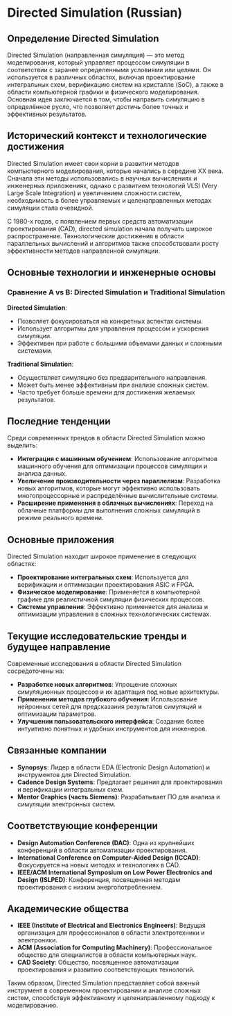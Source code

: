 # Directed Simulation (Russian)

## Определение Directed Simulation

Directed Simulation (направленная симуляция) — это метод моделирования, который управляет процессом симуляции в соответствии с заранее определенными условиями или целями. Он используется в различных областях, включая проектирование интегральных схем, верификацию систем на кристалле (SoC), а также в области компьютерной графики и физического моделирования. Основная идея заключается в том, чтобы направить симуляцию в определённое русло, что позволяет достичь более точных и эффективных результатов.

## Исторический контекст и технологические достижения

Directed Simulation имеет свои корни в развитии методов компьютерного моделирования, которые начались в середине XX века. Сначала эти методы использовались в научных вычислениях и инженерных приложениях, однако с развитием технологий VLSI (Very Large Scale Integration) и увеличением сложности систем, необходимость в более управляемых и целенаправленных методах симуляции стала очевидной.

С 1980-х годов, с появлением первых средств автоматизации проектирования (CAD), directed simulation начала получать широкое распространение. Технологические достижения в области параллельных вычислений и алгоритмов также способствовали росту эффективности методов направленной симуляции.

## Основные технологии и инженерные основы

### Сравнение A vs B: Directed Simulation и Traditional Simulation

**Directed Simulation**:
- Позволяет фокусироваться на конкретных аспектах системы.
- Использует алгоритмы для управления процессом и ускорения симуляции.
- Эффективен при работе с большими объемами данных и сложными системами.

**Traditional Simulation**:
- Осуществляет симуляцию без предварительного направления.
- Может быть менее эффективным при анализе сложных систем.
- Часто требует больше времени для достижения желаемых результатов.

## Последние тенденции

Среди современных трендов в области Directed Simulation можно выделить:

- **Интеграция с машинным обучением**: Использование алгоритмов машинного обучения для оптимизации процессов симуляции и анализа данных.
- **Увеличение производительности через параллелизм**: Разработка новых алгоритмов, которые могут эффективно использовать многопроцессорные и распределённые вычислительные системы.
- **Расширение применения в облачных вычислениях**: Переход на облачные платформы для выполнения сложных симуляций в режиме реального времени.

## Основные приложения

Directed Simulation находит широкое применение в следующих областях:

- **Проектирование интегральных схем**: Используется для верификации и оптимизации проектирования ASIC и FPGA.
- **Физическое моделирование**: Применяется в компьютерной графике для реалистичной симуляции физических процессов.
- **Системы управления**: Эффективно применяется для анализа и оптимизации управления в сложных технологических системах.

## Текущие исследовательские тренды и будущее направление

Современные исследования в области Directed Simulation сосредоточены на:

- **Разработке новых алгоритмов**: Упрощение сложных симуляционных процессов и их адаптация под новые архитектуры.
- **Применении методов глубокого обучения**: Использование нейронных сетей для предсказания результатов симуляций и оптимизации параметров.
- **Улучшении пользовательского интерфейса**: Создание более интуитивно понятных и удобных инструментов для инженеров.

## Связанные компании

- **Synopsys**: Лидер в области EDA (Electronic Design Automation) и инструментов для Directed Simulation.
- **Cadence Design Systems**: Предлагает решения для проектирования и верификации интегральных схем.
- **Mentor Graphics (часть Siemens)**: Разрабатывает ПО для анализа и симуляции электронных систем.

## Соответствующие конференции

- **Design Automation Conference (DAC)**: Одна из крупнейших конференций в области автоматизации проектирования.
- **International Conference on Computer-Aided Design (ICCAD)**: Фокусируется на новых методах и технологиях в CAD.
- **IEEE/ACM International Symposium on Low Power Electronics and Design (ISLPED)**: Конференция, посвященная методам проектирования с низким энергопотреблением.

## Академические общества

- **IEEE (Institute of Electrical and Electronics Engineers)**: Ведущая организация для профессионалов в области электротехники и электроники.
- **ACM (Association for Computing Machinery)**: Профессиональное общество для специалистов в области компьютерных наук.
- **CAD Society**: Общество, посвященное автоматизации проектирования и развитию соответствующих технологий.

Таким образом, Directed Simulation представляет собой важный инструмент в современном проектировании и анализе сложных систем, способствуя эффективному и целенаправленному подходу к моделированию.